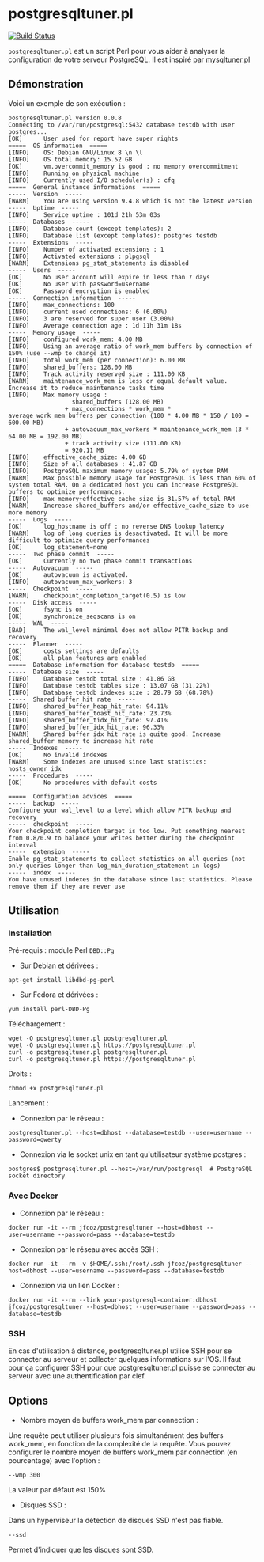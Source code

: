 # postgresqltuner.pl

[![Build Status](https://travis-ci.org/jfcoz/postgresqltuner.svg?branch=master)](https://travis-ci.org/jfcoz/postgresqltuner)

`postgresqltuner.pl` est un script Perl pour vous aider à analyser la configuration de votre serveur PostgreSQL. Il est inspiré par [mysqltuner.pl](https://github.com/major/MySQLTuner-perl)

## Démonstration

Voici un exemple de son exécution :

~~~
postgresqltuner.pl version 0.0.8
Connecting to /var/run/postgresql:5432 database testdb with user postgres...
[OK]      User used for report have super rights
=====  OS information  =====
[INFO]    OS: Debian GNU/Linux 8 \n \l
[INFO]    OS total memory: 15.52 GB
[OK]      vm.overcommit_memory is good : no memory overcommitment
[INFO]    Running on physical machine
[INFO]    Currently used I/O scheduler(s) : cfq
=====  General instance informations  =====
-----  Version  -----
[WARN]    You are using version 9.4.8 which is not the latest version
-----  Uptime  -----
[INFO]    Service uptime : 101d 21h 53m 03s
-----  Databases  -----
[INFO]    Database count (except templates): 2
[INFO]    Database list (except templates): postgres testdb
-----  Extensions  -----
[INFO]    Number of activated extensions : 1
[INFO]    Activated extensions : plpgsql
[WARN]    Extensions pg_stat_statements is disabled
-----  Users  -----
[OK]      No user account will expire in less than 7 days
[OK]      No user with password=username
[OK]      Password encryption is enabled
-----  Connection information  -----
[INFO]    max_connections: 100
[INFO]    current used connections: 6 (6.00%)
[INFO]    3 are reserved for super user (3.00%)
[INFO]    Average connection age : 1d 11h 31m 18s
-----  Memory usage  -----
[INFO]    configured work_mem: 4.00 MB
[INFO]    Using an average ratio of work_mem buffers by connection of 150% (use --wmp to change it)
[INFO]    total work_mem (per connection): 6.00 MB
[INFO]    shared_buffers: 128.00 MB
[INFO]    Track activity reserved size : 111.00 KB
[WARN]    maintenance_work_mem is less or equal default value. Increase it to reduce maintenance tasks time
[INFO]    Max memory usage :
                  shared_buffers (128.00 MB)
                + max_connections * work_mem * average_work_mem_buffers_per_connection (100 * 4.00 MB * 150 / 100 = 600.00 MB)
                + autovacuum_max_workers * maintenance_work_mem (3 * 64.00 MB = 192.00 MB)
                + track activity size (111.00 KB)
                = 920.11 MB
[INFO]    effective_cache_size: 4.00 GB
[INFO]    Size of all databases : 41.87 GB
[INFO]    PostgreSQL maximum memory usage: 5.79% of system RAM
[WARN]    Max possible memory usage for PostgreSQL is less than 60% of system total RAM. On a dedicated host you can increase PostgreSQL buffers to optimize performances.
[INFO]    max memory+effective_cache_size is 31.57% of total RAM
[WARN]    Increase shared_buffers and/or effective_cache_size to use more memory
-----  Logs  -----
[OK]      log_hostname is off : no reverse DNS lookup latency
[WARN]    log of long queries is desactivated. It will be more difficult to optimize query performances
[OK]      log_statement=none
-----  Two phase commit  -----
[OK]      Currently no two phase commit transactions
-----  Autovacuum  -----
[OK]      autovacuum is activated.
[INFO]    autovacuum_max_workers: 3
-----  Checkpoint  -----
[WARN]    checkpoint_completion_target(0.5) is low
-----  Disk access  -----
[OK]      fsync is on
[OK]      synchronize_seqscans is on
-----  WAL  -----
[BAD]     The wal_level minimal does not allow PITR backup and recovery
-----  Planner  -----
[OK]      costs settings are defaults
[OK]      all plan features are enabled
=====  Database information for database testdb  =====
-----  Database size  -----
[INFO]    Database testdb total size : 41.86 GB
[INFO]    Database testdb tables size : 13.07 GB (31.22%)
[INFO]    Database testdb indexes size : 28.79 GB (68.78%)
-----  Shared buffer hit rate  -----
[INFO]    shared_buffer_heap_hit_rate: 94.11%
[INFO]    shared_buffer_toast_hit_rate: 23.73%
[INFO]    shared_buffer_tidx_hit_rate: 97.41%
[INFO]    shared_buffer_idx_hit_rate: 96.33%
[WARN]    Shared buffer idx hit rate is quite good. Increase shared_buffer memory to increase hit rate
-----  Indexes  -----
[OK]      No invalid indexes
[WARN]    Some indexes are unused since last statistics: hosts_owner_idx
-----  Procedures  -----
[OK]      No procedures with default costs

=====  Configuration advices  =====
-----  backup  -----
Configure your wal_level to a level which allow PITR backup and recovery
-----  checkpoint  -----
Your checkpoint completion target is too low. Put something nearest from 0.8/0.9 to balance your writes better during the checkpoint interval
-----  extension  -----
Enable pg_stat_statements to collect statistics on all queries (not only queries longer than log_min_duration_statement in logs)
-----  index  -----
You have unused indexes in the database since last statistics. Please remove them if they are never use
~~~


## Utilisation

### Installation

Pré-requis : module Perl `DBD::Pg`

- Sur Debian et dérivées :
```
apt-get install libdbd-pg-perl
```
- Sur Fedora et dérivées :
```
yum install perl-DBD-Pg
```

Téléchargement :

```
wget -O postgresqltuner.pl postgresqltuner.pl
wget -O postgresqltuner.pl https://postgresqltuner.pl
curl -o postgresqltuner.pl postgresqltuner.pl
curl -o postgresqltuner.pl https://postgresqltuner.pl
```

Droits :
```
chmod +x postgresqltuner.pl
```

Lancement :
- Connexion par le réseau :
```
postgresqltuner.pl --host=dbhost --database=testdb --user=username --password=qwerty
```
- Connexion via le socket unix en tant qu'utilisateur système postgres :
```
postgres$ postgresqltuner.pl --host=/var/run/postgresql  # PostgreSQL socket directory
```

### Avec Docker

 - Connexion par le réseau :
```
docker run -it --rm jfcoz/postgresqltuner --host=dbhost --user=username --password=pass --database=testdb
```
 - Connexion par le réseau avec accès SSH :
```
docker run -it --rm -v $HOME/.ssh:/root/.ssh jfcoz/postgresqltuner --host=dbhost --user=username --password=pass --database=testdb
```
 - Connexion via un lien Docker :
```
docker run -it --rm --link your-postgresql-container:dbhost jfcoz/postgresqltuner --host=dbhost --user=username --password=pass --database=testdb
```

### SSH

En cas d'utilisation à distance, postgresqltuner.pl utilise SSH pour se connecter au serveur et collecter quelques informations sur l'OS. Il faut pour ça configurer SSH pour que postgresqltuner.pl puisse se connecter au serveur avec une authentification par clef.

## Options

- Nombre moyen de buffers work_mem par connection :

Une requête peut utiliser plusieurs fois simultanément des buffers work_mem, en fonction de la complexité de la requête. Vous pouvez configurer le nombre moyen de buffers work_mem par connection (en pourcentage) avec l'option :
```
--wmp 300
```
La valeur par défaut est 150%

- Disques SSD :

Dans un hyperviseur la détection de disques SSD n'est pas fiable.
```
--ssd
```
Permet d'indiquer que les disques sont SSD.
